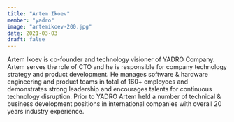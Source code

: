 ```yaml
---
title: "Artem Ikoev"
member: "yadro"
image: "artemikoev-200.jpg"
date: 2021-03-03
draft: false
---
```


Artem Ikoev is co-founder and technology visioner of YADRO Company.
Artem serves the role of CTO and he is responsible for company technology strategy and product development.
He manages software & hardware engineering and product teams in total of 160+ employees and demonstrates strong leadership and
encourages talents for continuous technology disruption.
Prior to YADRO Artem held a number of technical & business development positions in international companies with overall 20 years industry experience.
